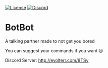[![License](https://img.shields.io/badge/License-GPL-blue)](https://github.com/Alpher-Dark/BotBot/blob/main/LICENSE) [![Discord](https://img.shields.io/Discord-BotBot-blue)](https://discord.gg/4qWMGUvaWG)

# BotBot
A talking partner made to not get you bored

You can suggest your commands if you want :smiley:

Discord Server: http://evolterr.com/8TSv
